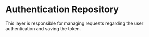 # Authentication Repository

This layer is responsible for managing requests regarding the user authentication and saving the token.
